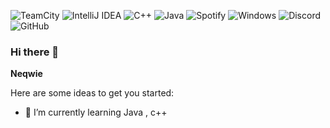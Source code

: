 ![TeamCity](https://img.shields.io/badge/teamcity-000000.svg?style=for-the-badge&logo=teamcity&logoColor=white) ![IntelliJ IDEA](https://img.shields.io/badge/IntelliJIDEA-000000.svg?style=for-the-badge&logo=intellij-idea&logoColor=white) ![C++](https://img.shields.io/badge/c++-%2300599C.svg?style=for-the-badge&logo=c%2B%2B&logoColor=white) ![Java](https://img.shields.io/badge/java-%23ED8B00.svg?style=for-the-badge&logo=openjdk&logoColor=white) ![Spotify](https://img.shields.io/badge/Spotify-1ED760?style=for-the-badge&logo=spotify&logoColor=white) ![Windows](https://img.shields.io/badge/Windows-0078D6?style=for-the-badge&logo=windows&logoColor=white) ![Discord](https://img.shields.io/badge/Discord-%235865F2.svg?style=for-the-badge&logo=discord&logoColor=white) ![GitHub](https://img.shields.io/badge/github-%23121011.svg?style=for-the-badge&logo=github&logoColor=white)

### Hi there 👋

**Neqwie** 

Here are some ideas to get you started:

- 🌱 I’m currently learning Java , c++
  


